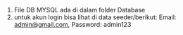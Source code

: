 1. File DB MYSQL ada di dalam folder Database
2. untuk akun login bisa lihat di data seeder/berikut:
    Email: admin@gmail.com, Password: admin123